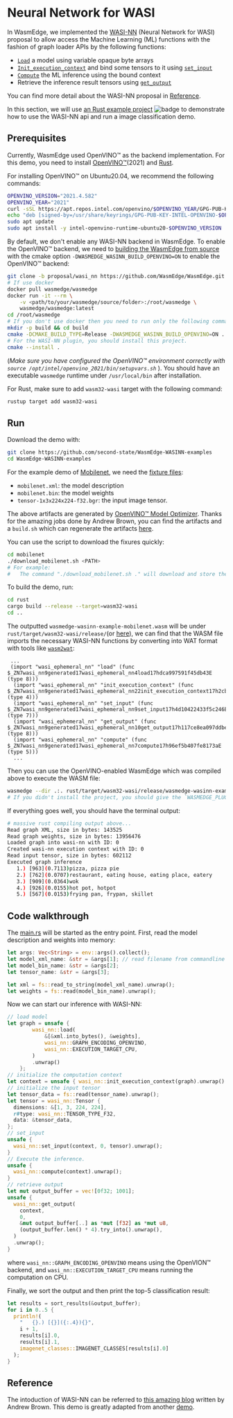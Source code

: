 # Neural Network for WASI

In WasmEdge, we implemented the [WASI-NN](https://github.com/WebAssembly/wasi-nn) (Neural Network for WASI) proposal to allow access the Machine Learning (ML) functions with the fashion of graph loader APIs by the following functions:

* [`Load`](https://github.com/WebAssembly/wasi-nn/blob/f72b983c4cc91ac575af6babc57b5bccb7db7ba9/phases/ephemeral/witx/wasi_ephemeral_nn.witx#L108-L118) a model using variable opaque byte arrays
* [`Init_execution_context`](https://github.com/WebAssembly/wasi-nn/blob/f72b983c4cc91ac575af6babc57b5bccb7db7ba9/phases/ephemeral/witx/wasi_ephemeral_nn.witx#L125-L129) and bind some tensors to it using [`set_input`](https://github.com/WebAssembly/wasi-nn/blob/f72b983c4cc91ac575af6babc57b5bccb7db7ba9/phases/ephemeral/witx/wasi_ephemeral_nn.witx#L134-L142)
* [`Compute`](https://github.com/WebAssembly/wasi-nn/blob/f72b983c4cc91ac575af6babc57b5bccb7db7ba9/phases/ephemeral/witx/wasi_ephemeral_nn.witx#L165) the ML inference using the bound context
* Retrieve the inference result tensors using [`get_output`](https://github.com/WebAssembly/wasi-nn/blob/f72b983c4cc91ac575af6babc57b5bccb7db7ba9/phases/ephemeral/witx/wasi_ephemeral_nn.witx#L147-L160)

You can find more detail about the WASI-NN proposal in [Reference](#Reference).

In this section, we will use [an Rust example project](https://github.com/second-state/WasmEdge-WASINN-examples) ![badge](https://github.com/second-state/WasmEdge-WASINN-examples/actions/workflows/main.yaml/badge.svg) to demonstrate how to use the WASI-NN api and run a image classification demo.

## Prerequisites

Currently, WasmEdge used OpenVINO™ as the backend implementation. For this demo, you need to install [OpenVINO™](https://docs.openvino.ai/2021.4/openvino_docs_install_guides_installing_openvino_linux.html#)(2021) and [Rust](https://www.rust-lang.org/tools/install).

For installing OpenVINO™ on Ubuntu20.04, we recommend the following commands:

```bash
OPENVINO_VERSION="2021.4.582"
OPENVINO_YEAR="2021"
curl -sSL https://apt.repos.intel.com/openvino/$OPENVINO_YEAR/GPG-PUB-KEY-INTEL-OPENVINO-$OPENVINO_YEAR | sudo gpg --dearmor > ./usr/share/keyrings/GPG-PUB-KEY-INTEL-OPENVINO-$OPENVINO_YEAR.gpg
echo "deb [signed-by=/usr/share/keyrings/GPG-PUB-KEY-INTEL-OPENVINO-$OPENVINO_YEAR.gpg] https://apt.repos.intel.com/openvino/$OPENVINO_YEAR all main" | sudo tee /etc/apt/sources.list.d/intel-openvino-$OPENVINO_YEAR.list
sudo apt update
sudo apt install -y intel-openvino-runtime-ubuntu20-$OPENVINO_VERSION
```

By default, we don't enable any WASI-NN backend in WasmEdge. To enable the OpenVINO™ backend, we need to [building the WasmEdge from source](../../extend/build.md) with the cmake option `-DWASMEDGE_WASINN_BUILD_OPENVINO=ON` to enable the OpenVINO™ backend:

```bash
git clone -b proposal/wasi_nn https://github.com/WasmEdge/WasmEdge.git && cd WasmEdge
# If use docker
docker pull wasmedge/wasmedge
docker run -it --rm \
    -v <path/to/your/wasmedge/source/folder>:/root/wasmedge \
    wasmedge/wasmedge:latest
cd /root/wasmedge
# If you don't use docker then you need to run only the following commands in the cloned repository root
mkdir -p build && cd build
cmake -DCMAKE_BUILD_TYPE=Release -DWASMEDGE_WASINN_BUILD_OPENVINO=ON .. && make -j
# For the WASI-NN plugin, you should install this project.
cmake --install .
```

(*Make sure you have configured the OpenVINO™ environment correctly with `source /opt/intel/openvino_2021/bin/setupvars.sh`* ). You should have an executable `wasmedge` runtime under `/usr/local/bin` after installation.

For Rust, make sure to add `wasm32-wasi` target with the following command:

```bash
rustup target add wasm32-wasi
```

## Run

Download the demo with:

```bash
git clone https://github.com/second-state/WasmEdge-WASINN-examples
cd WasmEdge-WASINN-examples
```

For the example demo of [Mobilenet](https://arxiv.org/abs/1704.04861), we need the [fixture files](https://github.com/intel/openvino-rs/raw/v0.3.3/crates/openvino/tests/fixtures/mobilenet/):

* `mobilenet.xml`: the model description
* `mobilenet.bin`: the model weights
* `tensor-1x3x224x224-f32.bgr`: the input image tensor.

The above artifacts are generated by [OpenVINO™ Model Optimizer](https://docs.openvino.ai/2021.4/openvino_docs_MO_DG_Deep_Learning_Model_Optimizer_DevGuide.html). Thanks for the amazing jobs done by Andrew Brown, you can find the artifacts and a `build.sh` which can regenerate the artifacts [here](https://github.com/intel/openvino-rs/tree/main/crates/openvino/tests/fixtures/mobilenet).

You can use the script to download the fixures quickly:

```bash
cd mobilenet
./download_mobilenet.sh <PATH>
# For example:
#   The command "./download_mobilenet.sh ." will download and store the files into the current directory.
```

To build the demo, run:

```bash
cd rust
cargo build --release --target=wasm32-wasi
cd ..
```

The outputted `wasmedge-wasinn-example-mobilenet.wasm` will be under `rust/target/wasm32-wasi/release/`(or [here](https://github.com/second-state/WasmEdge-WASINN-examples/raw/master/mobilenet/wasmedge-wasinn-example-mobilenet.wasm)), we can find that the WASM file imports the necessary WASI-NN functions by converting into WAT format with tools like [`wasm2wat`](https://webassembly.github.io/wabt/demo/wasm2wat/):

```wasm
 ...
 (import "wasi_ephemeral_nn" "load" (func $_ZN7wasi_nn9generated17wasi_ephemeral_nn4load17hdca997591f45db43E (type 8)))
  (import "wasi_ephemeral_nn" "init_execution_context" (func $_ZN7wasi_nn9generated17wasi_ephemeral_nn22init_execution_context17h2cb3b4398c18d1fdE (type 4)))
  (import "wasi_ephemeral_nn" "set_input" (func $_ZN7wasi_nn9generated17wasi_ephemeral_nn9set_input17h4d10422433f5c246E (type 7)))
  (import "wasi_ephemeral_nn" "get_output" (func $_ZN7wasi_nn9generated17wasi_ephemeral_nn10get_output17h117ce8ea097ddbebE (type 8)))
  (import "wasi_ephemeral_nn" "compute" (func $_ZN7wasi_nn9generated17wasi_ephemeral_nn7compute17h96ef5b407fe8173aE (type 5)))
  ...
```

Then you can use the OpenVINO-enabled WasmEdge which was compiled above to execute the WASM file:

```bash
wasmedge --dir .:. rust/target/wasm32-wasi/release/wasmedge-wasinn-example-mobilenet.wasm mobilenet.xml mobilenet.bin tensor-1x224x224x3-f32.bgr
# If you didn't install the project, you should give the `WASMEDGE_PLUGIN_PATH` environment variable for specifying the WASI-NN plugin path (the built plugin is at `build/plugins/wasi_nn`).
```

If everything goes well, you should have the terminal output:

```bash
# massive rust compiling output above...
Read graph XML, size in bytes: 143525
Read graph weights, size in bytes: 13956476
Loaded graph into wasi-nn with ID: 0
Created wasi-nn execution context with ID: 0
Read input tensor, size in bytes: 602112
Executed graph inference
   1.) [963](0.7113)pizza, pizza pie
   2.) [762](0.0707)restaurant, eating house, eating place, eatery
   3.) [909](0.0364)wok
   4.) [926](0.0155)hot pot, hotpot
   5.) [567](0.0153)frying pan, frypan, skillet
```

## Code walkthrough

The [main.rs](https://github.com/second-state/WasmEdge-WASINN-examples/blob/master/mobilenet/rust/src/main.rs) will be started as the entry point. First, read the model description and weights into memory:

```rust
let args: Vec<String> = env::args().collect();
let model_xml_name: &str = &args[1]; // read filename from commandline
let model_bin_name: &str = &args[2];
let tensor_name: &str = &args[3];

let xml = fs::read_to_string(model_xml_name).unwrap();
let weights = fs::read(model_bin_name).unwrap();
```

Now we can start our inference with WASI-NN:

```rust
// load model
let graph = unsafe {
        wasi_nn::load(
            &[&xml.into_bytes(), &weights],
            wasi_nn::GRAPH_ENCODING_OPENVINO,
            wasi_nn::EXECUTION_TARGET_CPU,
        )
        .unwrap()
    };
// initialize the computation context
let context = unsafe { wasi_nn::init_execution_context(graph).unwrap() };
// initialize the input tensor
let tensor_data = fs::read(tensor_name).unwrap();
let tensor = wasi_nn::Tensor {
  dimensions: &[1, 3, 224, 224],
  r#type: wasi_nn::TENSOR_TYPE_F32,
  data: &tensor_data,
};
// set_input
unsafe {
  wasi_nn::set_input(context, 0, tensor).unwrap();
}
// Execute the inference.
unsafe {
  wasi_nn::compute(context).unwrap();
}
// retrieve output
let mut output_buffer = vec![0f32; 1001];
unsafe {
  wasi_nn::get_output(
    context,
    0,
    &mut output_buffer[..] as *mut [f32] as *mut u8,
    (output_buffer.len() * 4).try_into().unwrap(),
  )
  .unwrap();
}
```

where `wasi_nn::GRAPH_ENCODING_OPENVINO` means using the OpenVION™ backend, and `wasi_nn::EXECUTION_TARGET_CPU` means running the computation on CPU.

Finally, we sort the output and then print the top-5 classification result:

```rust
let results = sort_results(&output_buffer);
for i in 0..5 {
  println!(
    "   {}.) [{}]({:.4}){}",
    i + 1,
    results[i].0,
    results[i].1,
    imagenet_classes::IMAGENET_CLASSES[results[i].0]
  );
}
```

## Reference

The intoduction of WASI-NN can be referred to [this amazing blog](https://bytecodealliance.org/articles/using-wasi-nn-in-wasmtime) written by Andrew Brown. This demo is greatly adapted from another [demo](https://github.com/radu-matei/wasi-nn-guest).
